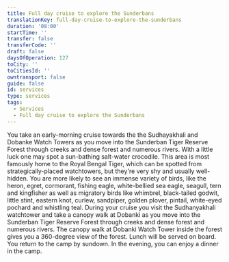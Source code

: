 ```yaml
---
title: Full day cruise to explore the Sunderbans
translationKey: full-day-cruise-to-explore-the-sunderbans
duration: '08:00'
startTime: ''
transfer: false
transferCode: ''
draft: false
daysOfOperation: 127
toCity: ''
toCitiesId: ''
owntransport: false
guide: false
id: services
type: services
tags:
  - Services
  - Full day cruise to explore the Sunderbans
---
```

You take an early-morning cruise towards the the Sudhayakhali and Dobanke Watch Towers as you move into the Sunderban Tiger Reserve Forest through creeks and dense forest and numerous rivers. With a little luck one may spot a sun-bathing salt-water crocodile. This area is most famously home to the Royal Bengal Tiger, which can be spotted from strategically-placed watchtowers, but they're very shy and usually well-hidden.     You are more likely to see an immense variety of birds, like the heron, egret, cormorant, fishing eagle, white-bellied sea eagle, seagull, tern and kingfisher as well as migratory birds like whimbrel, black-tailed godwit, little stint, eastern knot, curlew, sandpiper, golden plover, pintail, white-eyed pochard and whistling teal.     During your cruise you visit the Sudhanyakhali watchtower and take a canopy walk at Dobanki as you move into the Sunderban Tiger Reserve Forest through creeks and dense forest and numerous rivers. The canopy walk at Dobanki Watch Tower inside the forest gives you a 360-degree view of the forest. Lunch will be served on board. You return to the camp by sundown. In the evening, you can enjoy a dinner in the camp.
